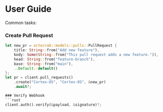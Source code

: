 # User Guide

Common tasks:

### Create Pull Request
```rust
let new_pr = octocrab::models::pulls::PullRequest {
    title: String::from("Add new feature"),
    body: Some(String::from("This pull request adds a new feature.")),
    head: String::from("feature-branch"),
    base: String::from("main"),
    ..Default::default()
};
let pr = client.pull_requests()
    .create("Cortex-OS", "Cortex-OS", &new_pr)
    .await?;

### Verify Webhook
```rust
client.auth().verify(&payload, &signature)?;
```

